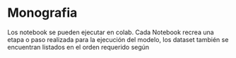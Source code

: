 # Monografia

Los notebook se pueden ejecutar en colab. Cada Notebook recrea una etapa o paso realizada para la ejecución del modelo, los dataset también se encuentran listados en el orden requerido según 
